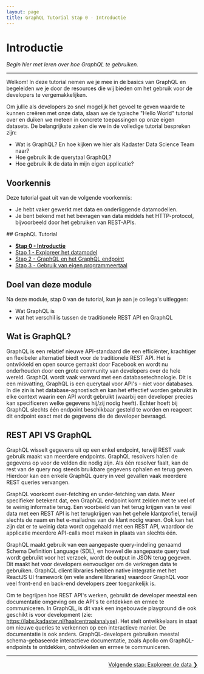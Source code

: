 ```yaml
---
layout: page
title: GraphQL Tutorial Stap 0 - Introductie
---
```


# Introductie

*Begin hier met leren over hoe GraphQL te gebruiken.*

***

Welkom! In deze tutorial nemen we je mee in de basics van GraphQL en begeleiden we je door de resources die wij bieden om het gebruik voor de developers te vergemakkelijken.

Om jullie als developers zo snel mogelijk het gevoel te geven waarde te kunnen creëren met onze data, slaan we de typische "Hello World" tutorial over en duiken we meteen in concrete toepassingen op onze eigen datasets. De belangrijkste zaken die we in de volledige tutorial bespreken zijn:

- Wat is GraphQL? En hoe kijken we hier als Kadaster Data Science Team naar?
- Hoe gebruik ik de querytaal GraphQL?
- Hoe gebruik ik de data in mijn eigen applicatie?

## Voorkennis

Deze tutorial gaat uit van de volgende voorkennis:

- Je hebt vaker gewerkt met data en onderliggende datamodellen.
- Je bent bekend met het bevragen van data middels het HTTP-protocol, bijvoorbeeld door het gebruiken van REST-APIs.

<div class="textbox" markdown="1">
## GraphQL Tutorial

- **[Stap 0 - Introductie](/developer/graphql/tutorial/0-Introductie)**
- [Stap 1 - Exploreer het datamodel](/developer/graphql/tutorial/1-Exploreer-het-datamodel)
- [Stap 2 - GraphQL en het GraphQL endpoint](/developer/graphql/tutorial/2-graphql-enpoint)
- [Stap 3 - Gebruik van eigen programmeertaal](/developer/graphql/tutorial/3-Gebruik-eigen-programmeertaal)

</div>

## Doel van deze module

Na deze module, stap 0 van de tutorial, kun je aan je collega's uitleggen:

- Wat GraphQL is
- wat het verschil is tussen de traditionele REST API en GraphQL

## Wat is GraphQL?

GraphQL is een relatief nieuwe API-standaard die een efficiënter, krachtiger en flexibeler alternatief biedt voor de traditionele REST API. Het is ontwikkeld en open source gemaakt door Facebook en wordt nu onderhouden door een grote community van developers over de hele wereld. GraphQL wordt vaak verward met een databasetechnologie. Dit is een misvatting, GraphQL is een querytaal voor API's - niet voor databases. In die zin is het database-agnostisch en kan het effectief worden gebruikt in elke context waarin een API wordt gebruikt (waarbij een developer precies kan specificeren welke gegevens hij/zij nodig heeft). Echter hoeft bij GraphQL slechts één endpoint beschikbaar gesteld te worden en reageert dit endpoint exact met de gegevens die de developer bevraagd.

## REST API VS GraphQL

GraphQL wisselt gegevens uit op een enkel endpoint, terwijl REST vaak gebruik maakt van meerdere endpoints. GraphQL resolvers halen de gegevens op voor de velden die nodig zijn. Als één resolver faalt, kan de rest van de query nog steeds bruikbare gegevens ophalen en terug geven. Hierdoor kan een enkele GraphQL query in veel gevallen vaak meerdere REST queries vervangen.

GraphQL voorkomt over-fetching en under-fetching van data. Meer specifieker betekent dat, een GraphQL endpoint komt zelden met te veel of te weinig informatie terug. Een voorbeeld van het terug krijgen van te veel data met een REST API is het terugkrijgen van het gehele klantprofiel, terwijl slechts de naam en het e-mailadres van de klant nodig waren. Ook kan het zijn dat er te weinig data wordt opgehaald met een REST API, waardoor de applicatie meerdere API-calls moet maken in plaats van slechts één.

GraphQL maakt gebruik van een aangepaste query-indeling genaamd Schema Definition Language (SDL), en hoewel die aangepaste query taal wordt gebruikt voor het verzoek, wordt de output in JSON terug gegeven. Dit maakt het voor developers eenvoudiger om de verkregen data te gebruiken. GraphQL client libraries hebben native integratie met het ReactJS UI framework (en vele andere libraries) waardoor GraphQL voor veel front-end en back-end developers zeer toegankelijk is.

Om te begrijpen hoe REST API's werken, gebruikt de developer meestal een documentatie omgeving om de API's te ontdekken en ermee te communiceren. In GraphQL, is dit vaak een ingebouwde playground die ook geschikt is voor development (zie: https://labs.kadaster.nl/haalcentraalanalyse). Het stelt ontwikkelaars in staat om nieuwe queries te verkennen op een interactieve manier. De documentatie is ook anders. GraphQL-developers gebruiken meestal schema-gebaseerde interactieve documentatie, zoals Apollo om GraphQL-endpoints te ontdekken, ontwikkelen en ermee te communiceren.

***

<div style="text-align: right">
    <a href="/developer/graphql/tutorial/1-Exploreer-het-datamodel">
        Volgende stap: Exploreer de data &#10095;
    </a>
</div>
